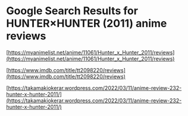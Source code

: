 # Google Search Results for HUNTER×HUNTER (2011) anime reviews
[https://myanimelist.net/anime/11061/Hunter_x_Hunter_2011/reviews](https://myanimelist.net/anime/11061/Hunter_x_Hunter_2011/reviews)

[https://www.imdb.com/title/tt2098220/reviews](https://www.imdb.com/title/tt2098220/reviews)

[https://takamakiokerar.wordpress.com/2022/03/11/anime-review-232-hunter-x-hunter-2011/](https://takamakiokerar.wordpress.com/2022/03/11/anime-review-232-hunter-x-hunter-2011/)

